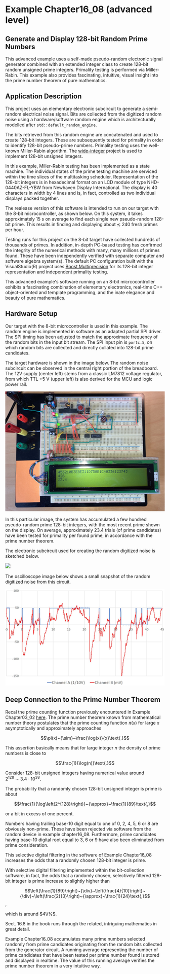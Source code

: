 # Example Chapter16_08 (advanced level)
## Generate and Display 128-bit Random Prime Numbers

This advanced example uses a self-made pseudo-random electronic
signal generator combined with an extended integer class
to create 128-bit random unsigned prime integers.
Primality testing is performed via Miller-Rabin.
This example also provides fascinating, intuitive,
visual insight into the prime number theorem
of pure mathematics.

## Application Description

This project uses an elementary electronic subcircuit
to generate a semi-random electrical noise signal.
Bits are collected from the digitized random noise
using a hardware/software random engine
which is architecturally modelled after `std::default_random_engine`.

The bits retrieved from this random engine
are concatenated and used to create 128-bit integers.
These are subsequently tested for primality
in order to identify 128-bit pseudo-prime numbers.
Primality testing uses the well-known Miller-Rabin algorithm.
The [wide-integer](https://github.com/ckormanyos/wide-integer)
project is used to implement 128-bit unsigned integers.

In this example, Miller-Rabin testing has been implemented as a state machine.
The individual states of the prime testing machine are serviced within the
time slices of the multitasking scheduler.
Representation of the 128-bit integers is in hexadecimal format
on an LCD module of type NHD-0440AZ-FL-YBW
from Newhaven Display International. The display
is 40 characters in width by 4 lines and is, in fact,
controlled as two individual displays packed together.

The realease version of this software is intended to run on our target
with the 8-bit microcontroller, as shown below.
On this system, it takes approximately $15~\text{s}$ on average
to find each single new pseudo-random 128-bit prime.
This results in finding and displaying about ${\lesssim}~240$
fresh primes per hour.

Testing runs for this project on the 8-bit target have collected
hundreds of thousands of primes. In addition, in-depth PC-based testing
has confirmed the integrity of the numerical methods
with many, many millions of primes found. These have been independently verified
with separate computer and software algebra system(s).
The default PC configuration built with the VisualStudio(R)
project uses
[Boost.Multiprecision](https://www.boost.org/doc/libs/1_81_0/libs/multiprecision/doc/html/index.html)
for its 128-bit integer representation and independent primality testing.

This advanced example's software running on an 8-bit micrcocontroller
exhibits a fascinating combination of elementary electronics,
real-time C++ object-oriented and template programming,
and the inate elegance and beauty of pure mathematics.

## Hardware Setup

Our target with the 8-bit microcontroller is used in this example.
The random engine is implemented in software as an adapted
partial SPI driver. The SPI timing has been adjusted to match
the approximate frequency of the random bits in the input bit stream.
The SPI input pin is `portc.5`, on which
random bits are collected and directly collated into 128-bit prime candidates.

The target hardware is shown in the image below.
The random noise subcircuit can be observed in the central right portion
of the breadboard. The 12V supply (center left) stems from a classic LM7812
voltage regulator, from which TTL $+5~\text{V}$ (upper left) is also derived for
the MCU and logic power rail.

![](./images/board16_08.jpg)

In this particular image,
the system has accumulated a few hundred pseudo-random prime
128-bit integers, with the most recent prime shown on the display.
On average, approximately $23.4$ trials (of prime candidates)
have been tested for primality per found prime, in accordance
with the prime number theorem.

The electronic subcircuit used for creating the random digitized noise
is sketched below.

![](./images/circuit16_08.svg)

The oscilloscope image below shows a small snapshot
of the random digitized noise from this circuit.

![](./images/signal16_08.jpg)

## Deep Connection to the Prime Number Theorem

Recal the prime counting function
previously encountered in Example Chapter03_02
[here](https://github.com/ckormanyos/real-time-cpp/tree/master/examples/chapter03_02#prime-counting-function).
The prime number theorem known from mathematical number theory
postulates that the prime counting function $\pi(x)$ for large $x$
asymptotically and approximately approaches

$$\pi(x)~{\sim}~\frac{\log(x)}{x}\text{.}$$

This assertion basically means that
for large integer $n$ the density of prime numbers is close to

$$\frac{1}{\log(n)}\text{.}$$

Consider 128-bit unsigned integers having numerical value around
$2^{128}~{\sim}~{3.4}{\cdot}10^{38}$.

The probability that a randomly chosen 128-bit unsigned integer is prime is about

$$\frac{1}{\log\left(2^{128}\right)}~{\approx}~\frac{1}{89}\text{,}$$

or a bit in excess of one percent.

Numbers having trailing base-10 digit equal to one of
$0$, $2$, $4$, $5$, $6$ or $8$
are obviously non-prime. These have been rejected via software
from the random device in example chapter16_08.
Furthermore, prime candidates having base-10 digital root
equal to $3$, $6$ or $9$ have also been eliminated from prime consideration.

This selective digital filtering in the software of Example Chapter16_08
increases the odds that a randomly chosen
128-bit integer is prime.

With selective digital filtering implemented within
the bit-collection software, in fact,
the odds that a randomly chosen, selectively filtered
128-bit integer is prime increase to slightly higher than

$$\left(\frac{1}{89}\right)~{\div}~\left(\frac{4}{10}\right)~{\div}~\left(\frac{2}{3}\right)~{\approx}~\frac{1}{24}\text{,}$$,

which is around $4\\%$.

Sect. 16.8 in the book runs through
the related, intriguing mathematics in great detail.

Example Chapter16_08 accumulates many prime numbers
selected randomly from prime candidates originating from the random bits
collected from the generator circuit.
A running average representing the number of prime candidates
that have been tested per prime number found is stored
and displayed in realtime. The value of this running average
verifies the prime number theorem in a very intuitive way.
